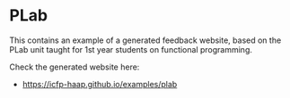 PLab
===

This contains an example of a generated feedback website, based on the PLab unit taught for 1st year students on functional programming.

Check the generated website here:
 - https://icfp-haap.github.io/examples/plab